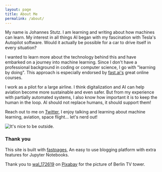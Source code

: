 ```yaml
---
layout: page
title: About Me
permalink: /about/
---
```


My name is Johannes Stutz. I am learning and writing about how machines can learn. My interest in all things AI began with my fascination with Tesla's Autopilot software. Would it actually be possible for a car to drive itself in every situation?

I wanted to learn more about the technology behind this and have embarked on a journey into machine learning. Since I don't have a professional background in coding or computer science, I go with "learning by doing". This approach is especially endorsed by [fast.ai's](https://www.fast.ai/) great online courses.

I work as a pilot for a large airline. I think digitalization and AI can help aviation become more sustainable and even safer. But from my experience with partially automated systems, I also know how important it is to keep the human in the loop. AI should not replace humans, it should support them!

Reach out to me on [Twitter](https://twitter.com/daflowjoe), I enjoy talking and learning about machine learning, aviation, space flight... let's nerd out!

![]({{site.baseurl}}/images/hannes.jpg "It's nice to be outside.")

### Thank you

This site is built with [fastpages](https://github.com/fastai/fastpages), An easy to use blogging platform with extra features for Jupyter Notebooks.

Thank you to <a href="https://pixabay.com/de/users/wal_172619-12138562/?utm_source=link-attribution&amp;utm_medium=referral&amp;utm_campaign=image&amp;utm_content=5100277">wal_172619</a> on <a href="https://pixabay.com/de/?utm_source=link-attribution&amp;utm_medium=referral&amp;utm_campaign=image&amp;utm_content=5100277">Pixabay</a> for the picture of Berlin TV tower.